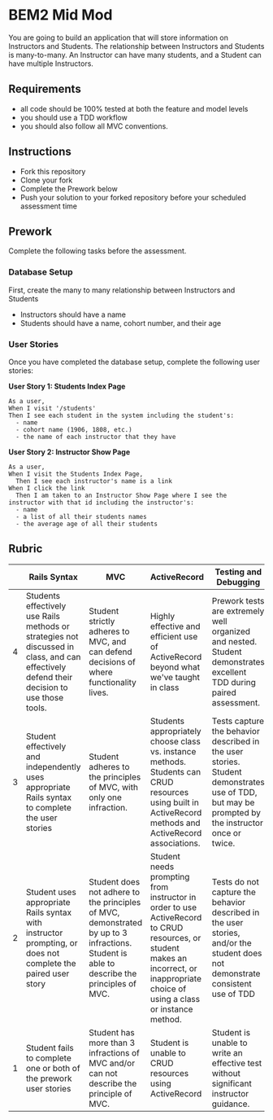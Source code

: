 # BEM2 Mid Mod

You are going to build an application that will store information on Instructors and Students. The relationship between Instructors and Students is many-to-many. An Instructor can have many students, and a Student can have multiple Instructors.

## Requirements

* all code should be 100% tested at both the feature and model levels
* you should use a TDD workflow
* you should also follow all MVC conventions.

## Instructions

* Fork this repository
* Clone your fork
* Complete the Prework below
* Push your solution to your forked repository before your scheduled assessment time

## Prework

Complete the following tasks before the assessment.

### Database Setup

First, create the many to many relationship between Instructors and Students
  * Instructors should have a name
  * Students should have a name, cohort number, and their age

### User Stories

Once you have completed the database setup, complete the following user stories:

**User Story 1: Students Index Page**
```
As a user,
When I visit '/students'
Then I see each student in the system including the student's:
  - name
  - cohort name (1906, 1808, etc.)
  - the name of each instructor that they have
```

**User Story 2: Instructor Show Page**
```
As a user,
When I visit the Students Index Page,
  Then I see each instructor's name is a link
When I click the link
  Then I am taken to an Instructor Show Page where I see the instructor with that id including the instructor's:
  - name
  - a list of all their students names
  - the average age of all their students
```

## Rubric

| | Rails Syntax | MVC | ActiveRecord | Testing and Debugging |
| -- | -- | -- | -- | -- |
| 4 | Students effectively use Rails methods or strategies not discussed in class, and can effectively defend their decision to use those tools. | Student strictly adheres to MVC, and can defend decisions of where functionality lives. | Highly effective and efficient use of ActiveRecord beyond what we've taught in class | Prework tests are extremely well organized and nested. Student demonstrates excellent TDD during paired assessment. |
| 3 | Student effectively and independently uses appropriate Rails syntax to complete the user stories | Student adheres to the principles of MVC, with only one infraction. | Students appropriately choose class vs. instance methods. Students can CRUD resources using built in ActiveRecord methods and ActiveRecord associations. | Tests capture the behavior described in the user stories. Student demonstrates use of TDD, but may be prompted by the instructor once or twice. |
| 2 | Student uses appropriate Rails syntax with instructor prompting, or does not complete the paired user story | Student does not adhere to the principles of MVC, demonstrated by up to 3 infractions. Student is able to describe the principles of MVC. | Student needs  prompting from instructor in order to use ActiveRecord to CRUD resources, or student makes an incorrect, or inappropriate choice of using a class or instance method. | Tests do not capture the behavior described in the user stories, and/or the student does not demonstrate consistent use of TDD |
| 1 | Student fails to complete one or both of the prework user stories | Student has more than 3 infractions of MVC and/or can not describe the principle of MVC. | Student is unable to CRUD resources using ActiveRecord | Student is unable to write an effective test without significant instructor guidance. |
